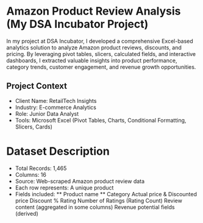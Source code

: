 # Amazon Product Review Analysis (My DSA Incubator Project)
In my project at DSA Incubator, I developed a comprehensive Excel-based analytics solution to analyze Amazon product reviews, discounts, and pricing. By leveraging pivot tables, slicers, calculated fields, and interactive dashboards, I extracted valuable insights into product performance, category trends, customer engagement, and revenue growth opportunities.

## Project Context
* Client Name:  RetailTech Insights
* Industry: E-commerce Analytics
* Role: Junior Data Analyst
* Tools: Microsoft Excel (Pivot Tables, Charts, Conditional Formatting, Slicers, Cards)
# Dataset Description
* Total Records: 1,465
* Columns: 16
* Source: Web-scraped Amazon product review data
* Each row represents: A unique product
* Fields included:
   ** Product name
   ** Category
  Actual price & Discounted price
  Discount %
  Rating
  Number of Ratings (Rating Count)
  Review content (aggregated in some columns)
  Revenue potential fields (derived)

